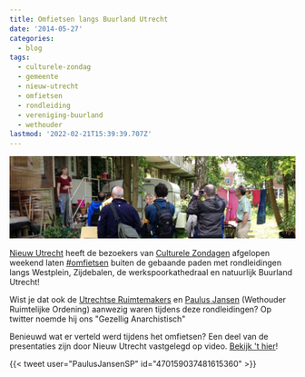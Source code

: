 ```yaml
---
title: Omfietsen langs Buurland Utrecht
date: '2014-05-27'
categories:
  - blog
tags:
  - culturele-zondag
  - gemeente
  - nieuw-utrecht
  - omfietsen
  - rondleiding
  - vereniging-buurland
  - wethouder
lastmod: '2022-02-21T15:39:39.707Z'
---
```


[![](images/1524415_519773191460919_7627972664794018071_o-e1401354271819-1024x294.jpg)](images/1524415_519773191460919_7627972664794018071_o-e1401354271819.jpg)

[Nieuw Utrecht](https://www.facebook.com/NieuwUtrecht) heeft de bezoekers van [Culturele Zondagen](https://www.facebook.com/culturelezondagen) afgelopen weekend laten [#‎omfietsen‬](https://www.facebook.com/hashtag/omfietsen?source=embed) buiten de gebaande paden met rondleidingen langs Westplein, Zijdebalen, de werkspoorkathedraal en natuurlijk Buurland Utrecht!

Wist je dat ook de [Utrechtse Ruimtemakers](https://www.facebook.com/utrechtseruimtemakers) en [Paulus Jansen](https://www.facebook.com/pages/Paulus-Jansen/177743948940938) (Wethouder Ruimtelijke Ordening) aanwezig waren tijdens deze rondleidingen? Op twitter noemde hij ons "Gezellig Anarchistisch"

Benieuwd wat er verteld werd tijdens het omfietsen? Een deel van de presentaties zijn door Nieuw Utrecht vastgelegd op video. [Bekijk 't hier](http://www.youtube.com/watch?v=Im-5a2pPNrY)!


{{< tweet user="PaulusJansenSP" id="470159037481615360" >}}

